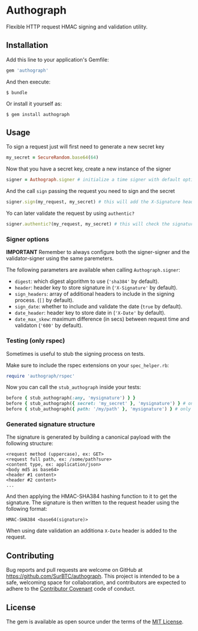 # Authograph

Flexible HTTP request HMAC signing and validation utility.

## Installation

Add this line to your application's Gemfile:

```ruby
gem 'authograph'
```

And then execute:

    $ bundle

Or install it yourself as:

    $ gem install authograph

## Usage

To sign a request just will first need to generate a new secret key

```ruby
my_secret = SecureRandom.base64(64)
```

Now that you have a secret key, create a new instance of the signer

```ruby
signer = Authograph.signer # initialize a time signer with default options
```

And the call `sign` passing the request you need to sign and the secret

```ruby
signer.sign(my_request, my_secret) # this will add the X-Signature header to the request
```

Yo can later validate the request by using `authentic?`

```ruby
signer.authentic?(my_request, my_secret) # this will check the signature and the date by default
```

### Signer options

**IMPORTANT** Remember to always configure both the signer-signer and the validator-signer using the same paremeters.

The following parameters are available when calling `Authograph.signer`:

* `digest`: which digest algorithm to use (`'sha384'` by default).
* `header`: header key to store signature in (`'X-Signature'` by default).
* `sign_headers`: array of additional headers to include in the signing process. (`[]` by default).
* `sign_date`: whether to include and validate the date (`true` by default).
* `date_header`: header key to store date in (`'X-Date'` by default).
* `date_max_skew`: maximum difference (in secs) between request time and validaton (`'600'` by default).

### Testing (only rspec)

Sometimes is useful to stub the signing process on tests.

Make sure to include the rspec extensions on your `spec_helper.rb`:

```ruby
require 'authograph/rspec'
```

Now you can call the `stub_authograph` inside your tests:

```ruby
before { stub_authograph(:any, 'mysignature') } }
before { stub_authograph({ secret: 'my_secret' }, 'mysignature') } # only stub signatures for a given secret (TODO)
before { stub_authograph({ path: '/my/path' }, 'mysignature') } # only stub signatures for a given path (TODO)
```

### Generated signature structure

The signature is generated by building a canonical payload with the following structure:

```
<request method (uppercase), ex: GET>
<request full path, ex: /some/path?sure>
<content type, ex: application/json>
<body md5 as base64>
<header #1 content>
<header #2 content>
...
```

And then applying the HMAC-SHA384 hashing function to it to get the signature. The signature is then written to the request header using the following format:

```
HMAC-SHA384 <base64(signature)>
```

When using date validation an additiona `X-Date` header is added to the request.


## Contributing

Bug reports and pull requests are welcome on GitHub at https://github.com/SurBTC/authograph. This project is intended to be a safe, welcoming space for collaboration, and contributors are expected to adhere to the [Contributor Covenant](http://contributor-covenant.org) code of conduct.


## License

The gem is available as open source under the terms of the [MIT License](http://opensource.org/licenses/MIT).

